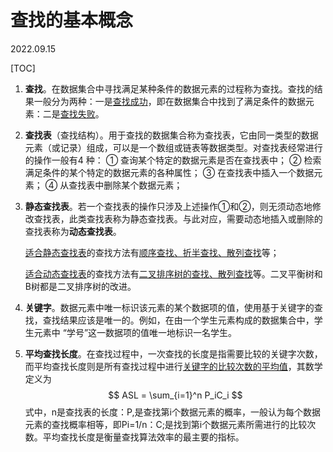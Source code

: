 # 查找的基本概念
2022.09.15

[TOC]

1. **查找**。在数据集合中寻找满足某种条件的数据元素的过程称为查找。查找的结果一般分为两种：一是<u>查找成功</u>，即在数据集合中找到了满足条件的数据元素：二是<u>查找失败</u>。

2. **查找表**（查找结构）。用于查找的数据集合称为查找表，它由同一类型的数据元素（或记录）组成，可以是一个数组或链表等数据类型。对查找表经常进行的操作一般有4 种：
   ① 查询某个特定的数据元素是否在查找表中；
   ② 检索满足条件的某个特定的数据元素的各种属性；
   ③ 在查找表中插入一个数据元素；
   ④ 从查找表中删除某个数据元素；

3. **静态查找表**。若一个查找表的操作只涉及上述操作①和②，则无须动态地修改查找表，此类查找表称为静态查找表。与此对应，需要动态地插入或删除的查找表称为**动态查找表**。

   <u>适合静态查找表</u>的查找方法有<u>顺序查找、折半查找、散列查找</u>等；

   <u>适合动态查找表</u>的查找方法有<u>二叉排序树的查找、散列查找</u>等。二叉平衡树和 B树都是二叉排序树的改进。

4. **关键字**。数据元素中唯一标识该元素的某个数据项的值，使用基于关键字的查找，查找结果应该是唯一的。例如，在由一个学生元素构成的数据集合中，学生元素中 “学号”这一数据项的值唯一地标识一名学生。

5. **平均查找长度**。在查找过程中，一次查找的长度是指需要比较的关键字次数，而平均查找长度则是所有查找过程中进行<u>关键字的比较次数的平均值</u>，其数学定义为
   $$
   ASL = \sum_{i=1}^n P_iC_i
   $$
   式中，n是查找表的长度：P,是查找第i个数据元素的概率，一般认为每个数据元素的查找概率相等，即Pi=1/n：C;是找到第i个数据元素所需进行的比较次数。平均查找长度是衡量查找算法效率的最主要的指标。